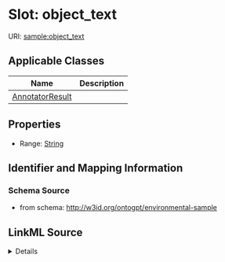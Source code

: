 # Slot: object_text

URI: [sample:object_text](http://w3id.org/ontogpt/environmental-sample/object_text)



<!-- no inheritance hierarchy -->




## Applicable Classes

| Name | Description |
| --- | --- |
[AnnotatorResult](AnnotatorResult.md) | 






## Properties

* Range: [String](String.md)







## Identifier and Mapping Information







### Schema Source


* from schema: http://w3id.org/ontogpt/environmental-sample




## LinkML Source

<details>
```yaml
name: object_text
from_schema: http://w3id.org/ontogpt/environmental-sample
rank: 1000
alias: object_text
owner: AnnotatorResult
domain_of:
- AnnotatorResult
range: string

```
</details>
